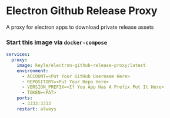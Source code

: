 # Electron Github Release Proxy

A proxy for electron apps to download private release assets

### Start this image via `docker-compose`

```yaml
services:
  proxy:
    image: keyle/electron-github-release-proxy:latest
    environment:
      - ACCOUNT=<Put Your GitHub Username Here>
      - REPOSITORY=<Put Your Repo Here>
      - VERSION_PREFIX=<If You App Has A Prefix Put It Here>
      - TOKEN=<PAT>
    ports:
      - 3333:3333
    restart: always

```
